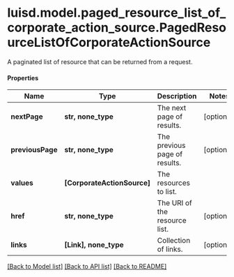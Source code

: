 # luisd.model.paged_resource_list_of_corporate_action_source.PagedResourceListOfCorporateActionSource

A paginated list of resource that can be returned from a request.

#### Properties
Name | Type | Description | Notes
------------ | ------------- | ------------- | -------------
**nextPage** | **str, none_type** | The next page of results. | [optional] 
**previousPage** | **str, none_type** | The previous page of results. | [optional] 
**values** | **[CorporateActionSource]** | The resources to list. | 
**href** | **str, none_type** | The URI of the resource list. | [optional] 
**links** | **[Link], none_type** | Collection of links. | [optional] 

[[Back to Model list]](../../README.md#documentation-for-models) [[Back to API list]](../../README.md#documentation-for-api-endpoints) [[Back to README]](../../README.md)

